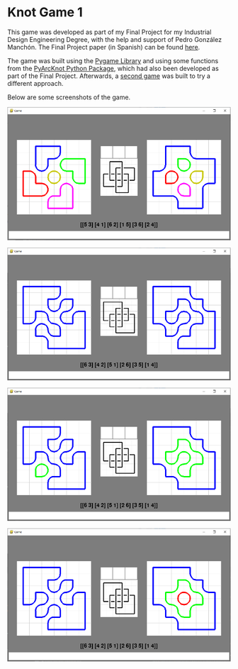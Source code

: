 Knot Game 1
===

This game was developed as part of my Final Project for my Industrial Design Engineering Degree, with the help and support of Pedro González Manchón.
The Final Project paper (in Spanish) can be found [here](https://oa.upm.es/77063/).

The game was built using the [Pygame Library](https://www.pygame.org/wiki/about) and using some functions from the [PyArcKnot Python Package](https://github.com/inigorrix/pyarcknot), which had also been developed as part of the Final Project.
Afterwards, a [second game](https://github.com/inigorrix/knot_game2) was built to try a different approach.

Below are some screenshots of the game.

![game1_1](https://github.com/inigorrix/knot_game1/blob/main/docs/game1.png?raw=true)

![game1_42c1](https://github.com/inigorrix/knot_game1/blob/main/docs/game42c1.png?raw=true)

![game1_42c2](https://github.com/inigorrix/knot_game1/blob/main/docs/game42c2.png?raw=true)

![game1_42c3](https://github.com/inigorrix/knot_game1/blob/main/docs/game42c3.png?raw=true)